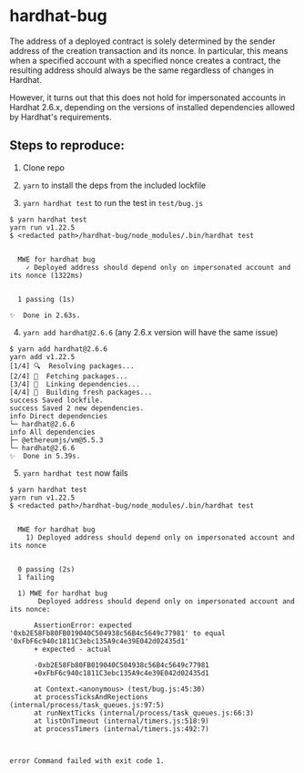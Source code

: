 # hardhat-bug

The address of a deployed contract is solely determined by the sender address of the creation transaction and its nonce.  In particular, this means when a specified account with a specified nonce creates a contract, the resulting address should always be the same regardless of changes in Hardhat.

However, it turns out that this does not hold for impersonated accounts in Hardhat 2.6.x, depending on the versions of installed dependencies allowed by Hardhat's requirements.  


## Steps to reproduce:

1. Clone repo

2. `yarn` to install the deps from the included lockfile

3. `yarn hardhat test` to run the test in `test/bug.js`

```console
$ yarn hardhat test
yarn run v1.22.5
$ <redacted path>/hardhat-bug/node_modules/.bin/hardhat test


  MWE for hardhat bug
    ✓ Deployed address should depend only on impersonated account and its nonce (1322ms)


  1 passing (1s)

✨  Done in 2.63s.
```

4. `yarn add hardhat@2.6.6` (any 2.6.x version will have the same issue)

```console
$ yarn add hardhat@2.6.6
yarn add v1.22.5
[1/4] 🔍  Resolving packages...
[2/4] 🚚  Fetching packages...
[3/4] 🔗  Linking dependencies...
[4/4] 🔨  Building fresh packages...
success Saved lockfile.
success Saved 2 new dependencies.
info Direct dependencies
└─ hardhat@2.6.6
info All dependencies
├─ @ethereumjs/vm@5.5.3
└─ hardhat@2.6.6
✨  Done in 5.39s.
```

5. `yarn hardhat test` now fails

```console
$ yarn hardhat test
yarn run v1.22.5
$ <redacted path>/hardhat-bug/node_modules/.bin/hardhat test


  MWE for hardhat bug
    1) Deployed address should depend only on impersonated account and its nonce


  0 passing (2s)
  1 failing

  1) MWE for hardhat bug
       Deployed address should depend only on impersonated account and its nonce:

      AssertionError: expected '0xb2E58Fb80FB019040C504938c56B4c5649c77981' to equal '0xFbF6c940c1811C3ebc135A9c4e39E042d02435d1'
      + expected - actual

      -0xb2E58Fb80FB019040C504938c56B4c5649c77981
      +0xFbF6c940c1811C3ebc135A9c4e39E042d02435d1

      at Context.<anonymous> (test/bug.js:45:30)
      at processTicksAndRejections (internal/process/task_queues.js:97:5)
      at runNextTicks (internal/process/task_queues.js:66:3)
      at listOnTimeout (internal/timers.js:518:9)
      at processTimers (internal/timers.js:492:7)



error Command failed with exit code 1.
```
